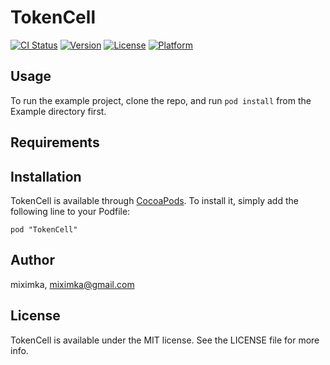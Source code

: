# TokenCell

[![CI Status](http://img.shields.io/travis/miximka/TokenCell.svg?style=flat)](https://travis-ci.org/miximka/TokenCell)
[![Version](https://img.shields.io/cocoapods/v/TokenCell.svg?style=flat)](http://cocoadocs.org/docsets/TokenCell)
[![License](https://img.shields.io/cocoapods/l/TokenCell.svg?style=flat)](http://cocoadocs.org/docsets/TokenCell)
[![Platform](https://img.shields.io/cocoapods/p/TokenCell.svg?style=flat)](http://cocoadocs.org/docsets/TokenCell)

## Usage

To run the example project, clone the repo, and run `pod install` from the Example directory first.

## Requirements

## Installation

TokenCell is available through [CocoaPods](http://cocoapods.org). To install
it, simply add the following line to your Podfile:

    pod "TokenCell"

## Author

miximka, miximka@gmail.com

## License

TokenCell is available under the MIT license. See the LICENSE file for more info.

